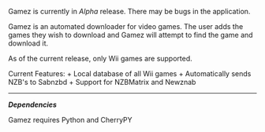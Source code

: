 Gamez is currently in *Alpha* release. There may be bugs in the application.

Gamez is an automated downloader for video games. The user adds the games they wish to download and Gamez will attempt to find the game and download it.

As of the current release, only Wii games are supported.

Current Features:
	+ Local database of all Wii games
	+ Automatically sends NZB's to Sabnzbd
	+ Support for NZBMatrix and Newznab

<hr />

***Dependencies***

Gamez requires Python and CherryPY